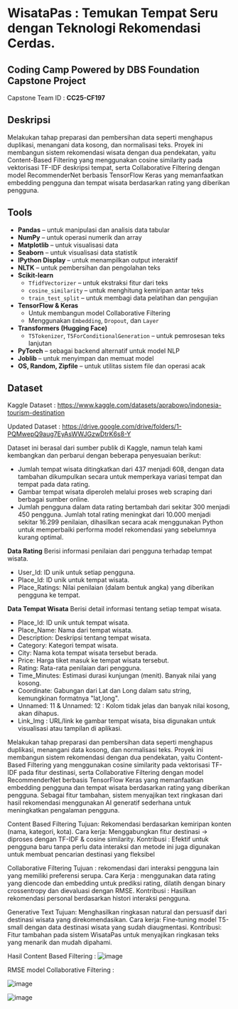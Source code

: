 # WisataPas : Temukan Tempat Seru dengan Teknologi Rekomendasi Cerdas.

## Coding Camp Powered by DBS Foundation Capstone Project
Capstone Team ID : **CC25-CF197**

## Deskripsi
Melakukan tahap preparasi dan pembersihan data seperti menghapus duplikasi, menangani data kosong, dan normalisasi teks. Proyek ini membangun sistem rekomendasi wisata dengan dua pendekatan, yaitu Content-Based Filtering yang menggunakan cosine similarity pada vektorisasi TF-IDF deskripsi tempat, serta Collaborative Filtering dengan model RecommenderNet berbasis TensorFlow Keras yang memanfaatkan embedding pengguna dan tempat wisata berdasarkan rating yang diberikan pengguna.

## Tools 
* **Pandas** – untuk manipulasi dan analisis data tabular
* **NumPy** – untuk operasi numerik dan array
* **Matplotlib** – untuk visualisasi data
* **Seaborn** – untuk visualisasi data statistik
* **IPython Display** – untuk menampilkan output interaktif
* **NLTK** – untuk pembersihan dan pengolahan teks
* **Scikit-learn**
  * `TfidfVectorizer` – untuk ekstraksi fitur dari teks
  * `cosine_similarity` – untuk menghitung kemiripan antar teks
  * `train_test_split` – untuk membagi data pelatihan dan pengujian
* **TensorFlow & Keras**
  * Untuk membangun model Collaborative Filtering 
  * Menggunakan `Embedding`, `Dropout`, dan `Layer`
* **Transformers (Hugging Face)**
  * `T5Tokenizer`, `T5ForConditionalGeneration` – untuk pemrosesan teks lanjutan
* **PyTorch** – sebagai backend alternatif untuk model NLP
* **Joblib** – untuk menyimpan dan memuat model
* **OS, Random, Zipfile** – untuk utilitas sistem file dan operasi acak

## Dataset

Kaggle Dataset : https://www.kaggle.com/datasets/aprabowo/indonesia-tourism-destination 

Updated Dataset : https://drive.google.com/drive/folders/1-PQMwepQ9aug7EyAsWWJGzwDtrK6s8-Y 

Dataset ini berasal dari sumber publik di Kaggle, namun telah kami kembangkan dan perbarui dengan beberapa penyesuaian berikut:
- Jumlah tempat wisata ditingkatkan dari 437 menjadi 608, dengan data tambahan dikumpulkan secara untuk memperkaya variasi tempat dan tempat pada data rating.
- Gambar tempat wisata diperoleh melalui proses web scraping dari berbagai sumber online.
- Jumlah pengguna dalam data rating bertambah dari sekitar 300 menjadi 450 pengguna. Jumlah total rating meningkat dari 10.000 menjadi sekitar 16.299 penilaian, dihasilkan secara acak menggunakan Python untuk memperbaiki performa model rekomendasi yang sebelumnya kurang optimal.
  
**Data Rating**
Berisi informasi penilaian dari pengguna terhadap tempat wisata.
- User_Id: ID unik untuk setiap pengguna.
- Place_Id: ID unik untuk tempat wisata.
- Place_Ratings: Nilai penilaian (dalam bentuk angka) yang diberikan pengguna ke tempat.

**Data Tempat Wisata**
Berisi detail informasi tentang setiap tempat wisata.
- 	Place_Id: ID unik untuk tempat wisata.
- 	Place_Name: Nama dari tempat wisata.
- 	Description: Deskripsi tentang tempat wisata.
- 	Category: Kategori tempat wisata.
- 	City: 	Nama kota tempat wisata tersebut berada.
- 	Price: Harga tiket masuk ke tempat wisata tersebut.
- 	Rating: Rata-rata penilaian dari pengguna.
- 	Time_Minutes: Estimasi durasi kunjungan (menit). Banyak nilai yang kosong.
- 	Coordinate: 	Gabungan dari Lat dan Long dalam satu string, kemungkinan formatnya "lat,long".
- 	Unnamed: 11 & Unnamed: 12	: Kolom tidak jelas dan banyak nilai kosong, akan dihapus.
- 	Link_Img : URL/link ke gambar tempat wisata, bisa digunakan untuk visualisasi atau tampilan di aplikasi.

Melakukan tahap preparasi dan pembersihan data seperti menghapus duplikasi, menangani data kosong, dan normalisasi teks. Proyek ini membangun sistem rekomendasi dengan dua pendekatan, yaitu Content-Based Filtering yang menggunakan cosine similarity pada vektorisasi TF-IDF pada fitur destinasi, serta Collaborative Filtering dengan model RecommenderNet berbasis TensorFlow Keras yang memanfaatkan embedding pengguna dan tempat wisata berdasarkan rating yang diberikan pengguna. Sebagai fitur tambahan, sistem menyajikan text ringkasan dari hasil rekomendasi menggunakan AI generatif sederhana untuk meningkatkan pengalaman pengguna.

Content Based Filtering
Tujuan: Rekomendasi berdasarkan kemiripan konten (nama, kategori, kota).
Cara kerja: Menggabungkan fitur destinasi → diproses dengan TF-IDF & cosine similarity.
Kontribusi : Efektif untuk pengguna baru tanpa perlu data interaksi dan metode ini juga digunakan untuk membuat pencarian destinasi yang fleksibel

Collaborative Filtering
Tujuan : rekomendasi dari interaksi pengguna lain yang memiliki preferensi serupa.
Cara Kerja : menggunakan data rating yang diencode dan embedding untuk prediksi rating, dilatih dengan binary crossentropy dan dievaluasi dengan RMSE.
Kontribusi : Hasilkan rekomendasi personal berdasarkan histori interaksi pengguna.

Generative Text
Tujuan: Menghasilkan ringkasan natural dan persuasif dari destinasi wisata yang direkomendasikan.
Cara kerja: Fine-tuning model T5-small dengan data destinasi wisata yang sudah diaugmentasi.
Kontribusi: Fitur tambahan pada sistem WisataPas untuk menyajikan ringkasan teks yang menarik dan mudah dipahami.

Hasil Content Based Filtering :
![image](https://github.com/user-attachments/assets/d9e2ea1b-4a3a-4174-9cce-786cf34dd7ba)

RMSE model Collaborative Filtering :

![image](https://github.com/user-attachments/assets/14d8f583-64f8-4c18-8213-3fa36015fc62)

![image](https://github.com/user-attachments/assets/5c579f12-635a-40e4-8e05-a70e9b6e87e1)



